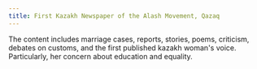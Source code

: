```yaml
---
title: First Kazakh Newspaper of the Alash Movement, Qazaq
---
```


The content includes marriage cases, reports, stories, poems, criticism, debates on customs, and the first published kazakh woman's voice. Particularly, her concern about education and equality.
 
